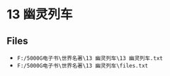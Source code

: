 # 13 幽灵列车

## Files

- `F:/5000G电子书\世界名著\13 幽灵列车\13 幽灵列车.txt`
- `F:/5000G电子书\世界名著\13 幽灵列车\files.txt`
